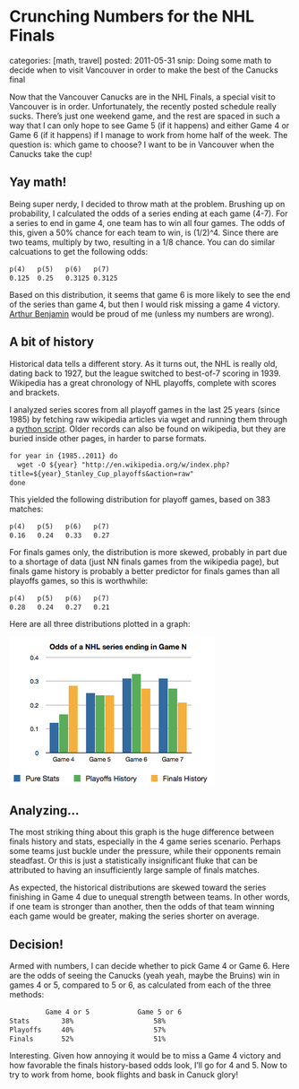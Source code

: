 Crunching Numbers for the NHL Finals
====================================
categories: [math, travel]
posted: 2011-05-31
snip: Doing some math to decide when to visit Vancouver in order to make the best
  of the Canucks final




Now that the Vancouver Canucks are in the NHL Finals, a special visit to
Vancouver is in order. Unfortunately, the recently posted schedule really
sucks. There’s just one weekend game, and the rest are spaced in such a way
that I can only hope to see Game 5 (if it happens) and either Game 4 or Game 6
(if it happens) if I manage to work from home half of the week. The question
is: which game to choose? I want to be in Vancouver when the Canucks take the
cup!

## Yay math!

Being super nerdy, I decided to throw math at the problem. Brushing up on
probability, I calculated the odds of a series ending at each game (4-7). For a
series to end in game 4, one team has to win all four games. The odds of this,
given a 50% chance for each team to win, is (1/2)^4. Since there are two teams,
multiply by two, resulting in a 1/8 chance. You can do similar calcuations to
get the following odds:

    p(4)   p(5)   p(6)   p(7)
    0.125  0.25   0.3125 0.3125

Based on this distribution, it seems that game 6 is more likely to see the end
of the series than game 4, but then I would risk missing a game 4 victory.
[Arthur Benjamin][] would be proud of me (unless my numbers are wrong).

## A bit of history

Historical data tells a different story. As it turns out, the NHL is really
old, dating back to 1927, but the league switched to best-of-7 scoring in 1939.
Wikipedia has a great chronology of NHL playoffs, complete with scores and
brackets.

I analyzed series scores from all playoff games in the last 25 years (since
1985) by fetching raw wikipedia articles via wget and running them through a
[python script]. Older records can also be found on wikipedia, but they are
buried inside other pages, in harder to parse formats.

    for year in {1985..2011} do
      wget -O ${year} "http://en.wikipedia.org/w/index.php?title=${year}_Stanley_Cup_playoffs&action=raw"
    done

This yielded the following distribution for playoff games, based on 383
matches:

    p(4)   p(5)   p(6)   p(7)
    0.16   0.24   0.33   0.27

For finals games only, the distribution is more skewed, probably in part due to
a shortage of data (just NN finals games from the wikipedia page), but finals
game history is probably a better predictor for finals games than all playoffs
games, so this is worthwhile:

    p(4)   p(5)   p(6)   p(7)
    0.28   0.24   0.27   0.21

Here are all three distributions plotted in a graph:

![graph][]

## Analyzing...

The most striking thing about this graph is the huge difference between finals
history and stats, especially in the 4 game series scenario. Perhaps some teams
just buckle under the pressure, while their opponents remain steadfast. Or this
is just a statistically insignificant fluke that can be attributed to having an
insufficiently large sample of finals matches.

As expected, the historical distributions are skewed toward the series
finishing in Game 4 due to unequal strength between teams. In other words, if
one team is stronger than another, then the odds of that team winning each game
would be greater, making the series shorter on average.

## Decision!

Armed with numbers, I can decide whether to pick Game 4 or Game 6. Here are the
odds of seeing the Canucks (yeah yeah, maybe the Bruins) win in games 4 or 5,
compared to 5 or 6, as calculated from each of the three methods:

             Game 4 or 5            Game 5 or 6
    Stats        38%                    58%
    Playoffs     40%                    57%
    Finals       52%                    51%

Interesting. Given how annoying it would be to miss a Game 4 victory and how
favorable the finals history-based odds look, I’ll go for 4 and 5. Now to try
to work from home, book flights and bask in Canuck glory!

[graph]: nhl-series-odds.png
[python script]: /x/nhl/
[Arthur Benjamin]: http://www.ted.com/talks/arthur_benjamin_s_formula_for_changing_math_education.html
[wikipedia page]: http://en.wikipedia.org/wiki/List_of_Stanley_Cup_champions



